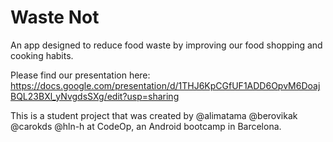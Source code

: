 # Waste Not

An app designed to reduce food waste by improving our food shopping and cooking habits. 

Please find our presentation here: https://docs.google.com/presentation/d/1THJ6KpCGfUF1ADD6OpvM6DoajBQL23BXl_yNvgdsSXg/edit?usp=sharing



This is a student project that was created by @alimatama @berovikak @carokds @hln-h at CodeOp, an Android bootcamp in Barcelona.
